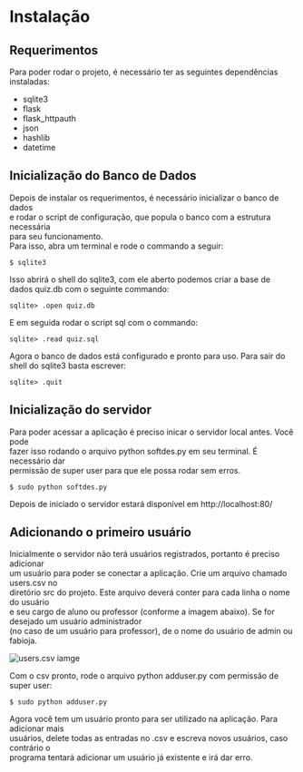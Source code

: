 # Instalação  
  
## Requerimentos  

   Para poder rodar o projeto, é necessário ter as seguintes dependências instaladas:  
   - sqlite3  
   - flask  
   - flask_httpauth  
   - json  
   - hashlib  
   - datetime  

## Inicialização do Banco de Dados

   Depois de instalar os requerimentos, é necessário inicializar o banco de dados  
   e rodar o script de configuração, que popula o banco com a estrutura necessária  
   para seu funcionamento.  
   Para isso, abra um terminal e rode o commando a seguir:  
    
    $ sqlite3
    
   Isso abrirá o shell do sqlite3, com ele aberto podemos criar a base de dados quiz.db com o seguinte commando:

    sqlite> .open quiz.db

   E em seguida rodar o script sql com o commando:

    sqlite> .read quiz.sql

   Agora o banco de dados está configurado e pronto para uso. Para sair do shell do sqlite3 basta escrever:
    
    sqlite> .quit

## Inicialização do servidor
    
   Para poder acessar a aplicação é preciso inicar o servidor local antes. Você pode  
   fazer isso rodando o arquivo python softdes.py em seu terminal. É necessário dar  
   permissão de super user para que ele possa rodar sem erros.
    
    $ sudo python softdes.py
    
   Depois de iniciado o servidor estará disponível em http://localhost:80/

## Adicionando o primeiro usuário

   Inicialmente o servidor não terá usuários registrados, portanto é preciso adicionar  
   um usuário para poder se conectar a aplicação. Crie um arquivo chamado users.csv no  
   diretório src do projeto. Este arquivo deverá conter para cada linha o nome do usuário  
   e seu cargo de aluno ou professor (conforme a imagem abaixo). Se for desejado um usuário administrador   
   (no caso de um usuário para professor), de o nome do usuário de admin ou fabioja.
    
![users.csv iamge](https://imgur.com/m1huFhZ.png)

   Com o csv pronto, rode o arquivo python adduser.py com permissão de super user:
    
    $ sudo python adduser.py
    
   Agora você tem um usuário pronto para ser utilizado na aplicação. Para adicionar mais  
   usuários, delete todas as entradas no .csv e escreva novos usuários, caso contrário o  
   programa tentará adicionar um usuário já existente e irá dar erro.
    
